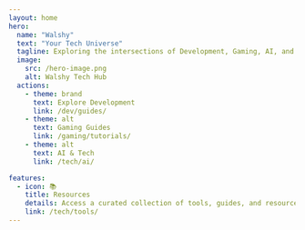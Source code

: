 ```yaml
---
layout: home
hero:
  name: "Walshy"
  text: "Your Tech Universe"
  tagline: Exploring the intersections of Development, Gaming, AI, and Technology
  image:
    src: /hero-image.png
    alt: Walshy Tech Hub
  actions:
    - theme: brand
      text: Explore Development
      link: /dev/guides/
    - theme: alt
      text: Gaming Guides
      link: /gaming/tutorials/
    - theme: alt
      text: AI & Tech
      link: /tech/ai/

features:
  - icon: 📚
    title: Resources
    details: Access a curated collection of tools, guides, and resources for developers, gamers, and tech enthusiasts.
    link: /tech/tools/
---
```


<style>
:root {
  --vp-home-hero-name-color: transparent;
  --vp-home-hero-name-background: -webkit-linear-gradient(120deg, #0ea5e9 30%, #6366f1 70%);
  --vp-home-hero-image-background-image: linear-gradient(-45deg, #0ea5e9 50%, #6366f1 50%);
  --vp-home-hero-image-filter: blur(40px);
}
</style>